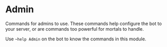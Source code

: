# Admin

Commands for admins to use. These commands help configure the bot to your server, or are commands too powerful for mortals to handle.

Use `~help Admin` on the bot to know the commands in this module.